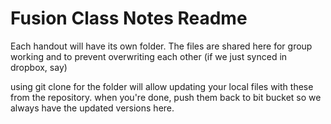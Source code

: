 # Fusion Class Notes Readme

Each handout will have its own folder. The files are shared here for group working and to prevent overwriting each other (if we just synced in dropbox, say)

using git clone for the folder will allow updating your local files with these from the repository. when you're done, push them back to bit bucket so we always have the updated versions here.
